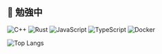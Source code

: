 ## 🚀 勉強中
![C++](https://img.shields.io/badge/-00599C?style=flat-square&logo=c%2B%2B&logoColor=white)
![Rust](https://img.shields.io/badge/-000000?style=flat-square&logo=rust&logoColor=white)
![JavaScript](https://img.shields.io/badge/-F7DF1E?style=flat-square&logo=javascript&logoColor=black)
![TypeScript](https://img.shields.io/badge/-3178C6?style=flat-square&logo=typescript&logoColor=white)
![Docker](https://img.shields.io/badge/-2496ED?style=flat-square&logo=docker&logoColor=white)



![Top Langs](https://github-readme-stats.vercel.app/api/top-langs/?username=Rkobuki&layout=compact&langs_count=5)


<!--
**Rkobuki/Rkobuki** is a ✨ _special_ ✨ repository because its `README.md` (this file) appears on your GitHub profile.

Here are some ideas to get you started:

- 🔭 I’m currently working on ...
- 🌱 I’m currently learning ...
- 👯 I’m looking to collaborate on ...
- 🤔 I’m looking for help with ...
- 💬 Ask me about ...
- 📫 How to reach me: ...
- 😄 Pronouns: ...
- ⚡ Fun fact: ...
-->
